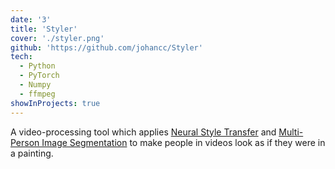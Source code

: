 ```yaml
---
date: '3'
title: 'Styler'
cover: './styler.png'
github: 'https://github.com/johancc/Styler'
tech:
  - Python
  - PyTorch
  - Numpy
  - ffmpeg
showInProjects: true
---
```


A video-processing tool which applies [Neural Style Transfer](https://arxiv.org/abs/150806576) and [Multi-Person Image Segmentation](https://arxiv.org/abs/1907.05193) to make people in videos look as if they were in a painting.
